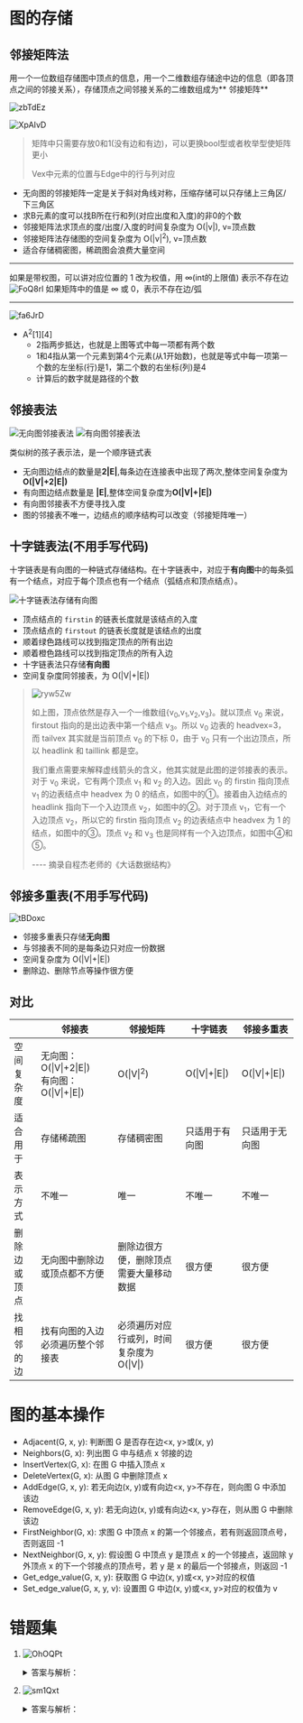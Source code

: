 # 图的存储

## 邻接矩阵法

用一个一位数组存储图中顶点的信息，用一个二维数组存储途中边的信息（即各顶点之间的邻接关系），存储顶点之间邻接关系的二维数组成为**
邻接矩阵**

![zbTdEz](../images/zbTdEz.png)

![XpAIvD](../images/XpAIvD.png)

> 矩阵中只需要存放0和1(没有边和有边)，可以更换bool型或者枚举型使矩阵更小
>
> Vex中元素的位置与Edge中的行与列对应

- 无向图的邻接矩阵一定是关于斜对角线对称，压缩存储可以只存储上三角区/下三角区
- 求B元素的度可以找B所在行和列(对应出度和入度)的非0的个数
- 邻接矩阵法求顶点的度/出度/入度的时间复杂度为 O(|v|), v=顶点数
- 邻接矩阵法存储图的空间复杂度为 O(|v|<sup>2</sup>), v=顶点数
- 适合存储稠密图，稀疏图会浪费大量空间

----

如果是带权图，可以讲对应位置的 1 改为权值，用 ∞(int的上限值) 表示不存在边
![FoQ8rl](../images/FoQ8rl.png)
如果矩阵中的值是 ∞ 或 0，表示不存在边/弧

----

![fa6JrD](../images/fa6JrD.png)

- A<sup>2</sup>\[1\]\[4\]
    - 2指两步抵达，也就是上图等式中每一项都有两个数
    - 1和4指从第一个元素到第4个元素(从1开始数)，也就是等式中每一项第一个数的左坐标(行)是1，第二个数的右坐标(列)是4
    - 计算后的数字就是路径的个数

## 邻接表法

![无向图邻接表法](../images/wTvFOk.png)
![有向图邻接表法](../images/1fwLP2.png)

类似树的孩子表示法，是一个顺序链式表

- 无向图边结点的数量是**2|E|**,每条边在连接表中出现了两次,整体空间复杂度为**O(|V|+2|E|)**
- 有向图边结点数量是 **|E|**,整体空间复杂度为**O(|V|+|E|)**
- 有向图邻接表不方便寻找入度
- 图的邻接表不唯一，边结点的顺序结构可以改变（邻接矩阵唯一）

## 十字链表法(不用手写代码)

十字链表是有向图的一种链式存储结构。在十字链表中，对应于**有向图**中的每条弧有一个结点，对应于每个顶点也有一个结点（弧结点和顶点结点）。

![十字链表法存储有向图](../images/OLsiyx.png)

- 顶点结点的 `firstin` 的链表长度就是该结点的入度
- 顶点结点的 `firstout` 的链表长度就是该结点的出度
- 顺着绿色路线可以找到指定顶点的所有出边
- 顺着橙色路线可以找到指定顶点的所有入边
- 十字链表法只存储**有向图**
- 空间复杂度同邻接表，为 O(|V|+|E|)

> ![ryw5Zw](../images/ryw5Zw.png)
>
> 如上图，顶点依然是存入一个一维数组{v<sub>0</sub>,v<sub>1</sub>,v<sub>2</sub>,v<sub>3</sub>}。就以顶点 v<sub>0</sub>
> 来说，firstout 指向的是出边表中第一个结点 v<sub>3</sub>。所以 v<sub>0</sub> 边表的 headvex=3，而 tailvex 其实就是当前顶点
> v<sub>0</sub> 的下标 0，由于 v<sub>0</sub> 只有一个出边顶点，所以 headlink 和 taillink 都是空。
>
> 我们重点需要来解释虚线箭头的含义，他其实就是此图的逆邻接表的表示。对于 v<sub>0</sub> 来说，它有两个顶点 v<sub>1</sub> 和
> v<sub>2</sub> 的入边。因此 v<sub>0</sub> 的 firstin 指向顶点 v<sub>1</sub> 的边表结点中 headvex 为 0 的结点，如图中的①。接着由入边结点的
> headlink 指向下一个入边顶点 v<sub>2</sub>，如图中的②。对于顶点 v<sub>1</sub>，它有一个入边顶点 v<sub>2</sub>，所以它的
> firstin 指向顶点 v<sub>2</sub> 的边表结点中 headvex 为 1 的结点，如图中的③。顶点 v<sub>2</sub> 和 v<sub>3</sub>
> 也是同样有一个入边顶点，如图中④和⑤。
>
> ---- 摘录自程杰老师的《大话数据结构》

## 邻接多重表(不用手写代码)

![tBDoxc](../images/tBDoxc.png)

- 邻接多重表只存储**无向图**
- 与邻接表不同的是每条边只对应一份数据
- 空间复杂度为 O(|V|+|E|)
- 删除边、删除节点等操作很方便

## 对比

|        | 邻接表                                                                         | 邻接矩阵                              | 十字链表                           | 邻接多重表                          |
|--------|-----------------------------------------------------------------------------|-----------------------------------|--------------------------------|--------------------------------|
| 空间复杂度  | 无向图：O(&#124;V&#124;+2&#124;E&#124;)<br />有向图：O(&#124;V&#124;+&#124;E&#124;) | O(&#124;V&#124;<sup>2</sup>)      | O(&#124;V&#124;+&#124;E&#124;) | O(&#124;V&#124;+&#124;E&#124;) |
| 适合用于   | 存储稀疏图                                                                       | 存储稠密图                             | 只适用于有向图                        | 只适用于无向图                        |
| 表示方式   | 不唯一                                                                         | 唯一                                | 不唯一                            | 不唯一                            |
| 删除边或顶点 | 无向图中删除边或顶点都不方便                                                              | 删除边很方便，删除顶点需要大量移动数据               | 很方便                            | 很方便                            |
| 找相邻的边  | 找有向图的入边必须遍历整个邻接表                                                            | 必须遍历对应行或列，时间复杂度为 O(&#124;V&#124;) | 很方便                            | 很方便                            |

# 图的基本操作

- Adjacent(G, x, y): 判断图 G 是否存在边<x, y>或(x, y)
- Neighbors(G, x): 列出图 G 中与结点 x 邻接的边
- InsertVertex(G, x): 在图 G 中插入顶点 x
- DeleteVertex(G, x): 从图 G 中删除顶点 x
- AddEdge(G, x, y): 若无向边(x, y)或有向边<x, y>不存在，则向图 G 中添加该边
- RemoveEdge(G, x, y): 若无向边(x, y)或有向边<x, y>存在，则从图 G 中删除该边
- FirstNeighbor(G, x): 求图 G 中顶点 x 的第一个邻接点，若有则返回顶点号，否则返回 -1
- NextNeighbor(G, x, y): 假设图 G 中顶点 y 是顶点 x 的一个邻接点，返回除 y 外顶点 x 的下一个邻接点的顶点号，若 y 是 x
  的最后一个邻接点，则返回 -1
- Get_edge_value(G, x, y): 获取图 G 中边(x, y)或<x, y>对应的权值
- Set_edge_value(G, x, y, v): 设置图 G 中边(x, y)或<x, y>对应的权值为 v

# 错题集

1. ![OhOQPt](../images/OhOQPt.png)
    <details>
    <summary>答案与解析：</summary>
    <br />
    答案： D
    <br />
    解析：<br />
    有向图的邻接矩阵中，0和∞表示的都不是有向边
    入度由列计算出，出度由行计算出
    </details>

2. ![sm1Qxt](../images/sm1Qxt.png)
    <details>
    <summary>答案与解析：</summary>
    <br />
    答案： A
    <br />
    解析：<br />
    邻接表存储时，顶点数n决定了顶点表的大小，边数 e 决定了边表结点的个数
    </details>
